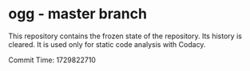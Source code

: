 # ogg - master branch

This repository contains the frozen state of the repository.
Its history is cleared. It is used only for static code
analysis with Codacy.

Commit Time: 1729822710